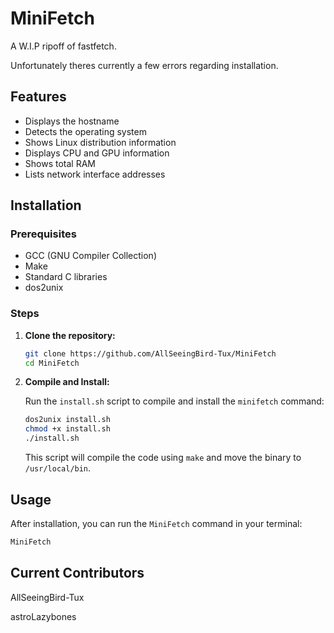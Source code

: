 # MiniFetch
A W.I.P ripoff of fastfetch.

Unfortunately theres currently a few errors regarding installation.

## Features

- Displays the hostname
- Detects the operating system
- Shows Linux distribution information
- Displays CPU and GPU information
- Shows total RAM
- Lists network interface addresses

## Installation

### Prerequisites

- GCC (GNU Compiler Collection)
- Make
- Standard C libraries
- dos2unix

### Steps

1. **Clone the repository:**

    ```bash
    git clone https://github.com/AllSeeingBird-Tux/MiniFetch
    cd MiniFetch
    ```

2. **Compile and Install:**

    Run the `install.sh` script to compile and install the `minifetch` command:

    ```bash
    dos2unix install.sh
    chmod +x install.sh
    ./install.sh
    ```

    This script will compile the code using `make` and move the binary to `/usr/local/bin`.

## Usage

After installation, you can run the `MiniFetch` command in your terminal:

```bash
MiniFetch
```

## Current Contributors
AllSeeingBird-Tux

astroLazybones
